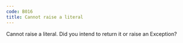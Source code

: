 ```yaml
---
code: B016
title: Cannot raise a literal
---
```


Cannot raise a literal. Did you intend to return it or raise an Exception?